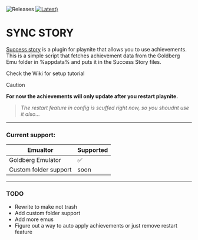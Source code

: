![Releases](https://img.shields.io/badge/DOWNLOAD-green?logo=Python&logoColor=white&link=https%3A%2F%2Fgithub.com%2FVerssgn%2FSync-Story%2Freleases%2Ftag%2F1.0)
[![Latest)](https://img.shields.io/github/v/release/Verssgn/Sync-Story?cacheSeconds=5000&logo=github)](https://github.com/Verssgn/Sync-Story/releases/latest)

# SYNC STORY
[Success story](https://github.com/Lacro59/playnite-successstory-plugin) is a plugin for playnite that allows you to use achievements.
This is a simple script that fetches achievement data from the Goldberg Emu folder in %appdata% and puts it in the Success Story files.

Check the Wiki for setup tutorial

> [!CAUTION]
> **For now the achievements will only update after you restart playnite.**

> _The restart feature in config is scuffed right now, so you shoudnt use it also..._

---
### Current support:
| Emualtor  | Supported |
| ------------- | ------------- |
| Goldberg Emulator  | ✅  |
| Custom folder support  | soon  |

---
### TODO
- Rewrite to make not trash
- Add custom folder support
- Add more emus
- Figure out a way to auto apply achievements or just remove restart feature
